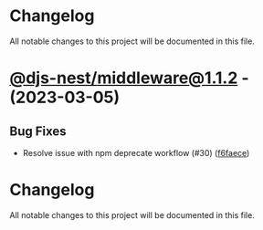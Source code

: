 # Changelog
All notable changes to this project will be documented in this file.

# [@djs-nest/middleware@1.1.2](https://github.com/djs-nest/djs-nest/compare/@djs-nest/middleware@1.1.1...@djs-nest/middleware@1.1.2) - (2023-03-05)

## Bug Fixes

- Resolve issue with npm deprecate workflow (#30) ([f6faece](https://github.com/djs-nest/djs-nest/commit/f6faece715ac62a575e0765daa35b0c8b87ec27c))

# Changelog
All notable changes to this project will be documented in this file.

